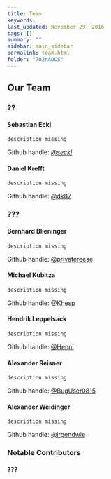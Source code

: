 ```yaml
---                                                                                                                                                                                                 
title: Team
keywords:
last_updated: November 29, 2016
tags: []
summary: ""
sidebar: main_sidebar
permalink: team.html
folder: "702nADOS"
---
```


## Our Team

### ??

#### Sebastian Eckl
`description missing`

Github handle: *[@seckl](https://github.com/seckl)*

#### Daniel Krefft
`description missing`

Github handle: [@dk87](https://github.com/dk87)

### ???

#### Bernhard Blieninger
`description missing`

Github handle: [@privatereese](https://github.com/privatereese)

#### Michael Kubitza
`description missing`

Github handle: [@Khesp](https://github.com/Khesp)

#### Hendrik Leppelsack
`description missing`

Github handle: [@Henni](https://github.com/Henni)

#### Alexander Reisner
`description missing`

Github handle: [@BugUser0815](https://github.com/BugUser0815)

#### Alexander Weidinger
`description missing`

Github handle: [@irgendwie](https://github.com/irgendwie)


### Notable Contributors

#### ???
